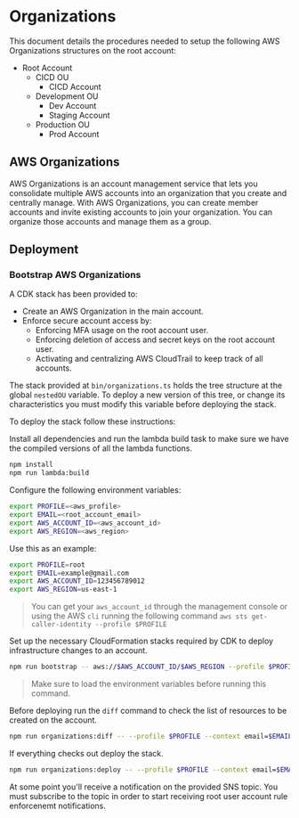 # Organizations

This document details the procedures needed to setup the following AWS
Organizations structures on the root account:

- Root Account
  - CICD OU
    - CICD Account
  - Development OU
    - Dev Account
    - Staging Account
  - Production OU
    - Prod Account

## AWS Organizations

AWS Organizations is an account management service that lets you consolidate
multiple AWS accounts into an organization that you create and centrally manage.
With AWS Organizations, you can create member accounts and invite existing
accounts to join your organization. You can organize those accounts and manage
them as a group.

## Deployment

### Bootstrap AWS Organizations

A CDK stack has been provided to:

- Create an AWS Organization in the main account.
- Enforce secure account access by:
  - Enforcing MFA usage on the root account user.
  - Enforcing deletion of access and secret keys on the root account user.
  - Activating and centralizing AWS CloudTrail to keep track of all accounts.

The stack provided at `bin/organizations.ts` holds the tree structure at the
global `nestedOU` variable. To deploy a new version of this tree, or change its
characteristics you must modify this variable before deploying the stack.

To deploy the stack follow these instructions:

Install all dependencies and run the lambda build task to make sure we have the
compiled versions of all the lambda functions.

```sh
npm install
npm run lambda:build
```

Configure the following environment variables:

```sh
export PROFILE=<aws_profile>
export EMAIL=<root_account_email>
export AWS_ACCOUNT_ID=<aws_account_id>
export AWS_REGION=<aws_region>
```

Use this as an example:

```sh
export PROFILE=root
export EMAIL=example@gmail.com
export AWS_ACCOUNT_ID=123456789012
export AWS_REGION=us-east-1
```

> You can get your `aws_account_id` through the management console or using the
> AWS `cli` running the following command `aws sts get-caller-identity --profile
> $PROFILE`

Set up the necessary CloudFormation stacks required by CDK to deploy
infrastructure changes to an account.

```sh
npm run bootstrap -- aws://$AWS_ACCOUNT_ID/$AWS_REGION --profile $PROFILE
```

> Make sure to load the environment variables before running this command.

Before deploying run the `diff` command to check the list of resources to be
created on the account.

```sh
npm run organizations:diff -- --profile $PROFILE --context email=$EMAIL
```

If everything checks out deploy the stack.

```sh
npm run organizations:deploy -- --profile $PROFILE --context email=$EMAIL
```

At some point you'll receive a notification on the provided SNS topic. You must
subscribe to the topic in order to start receiving root user account rule
enforcenemt notifications.



